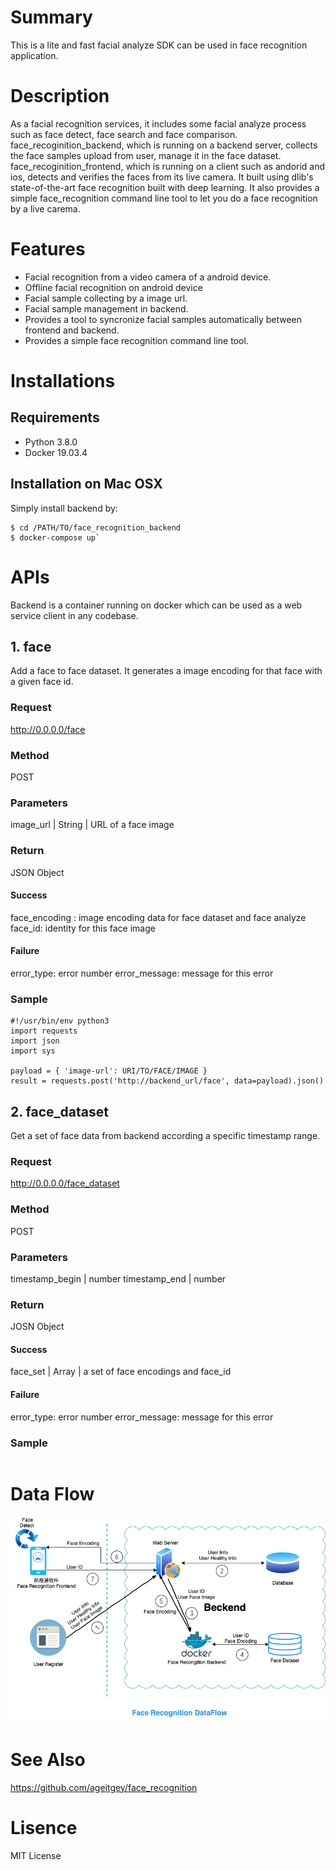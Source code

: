 # Summary
This is a lite and fast facial analyze SDK can be used in face recognition application.  

# Description
As a facial recognition services, it includes some facial analyze process such as face detect, face search and face comparison. face_recoginition_backend, which is running on a backend server, collects the face samples upload from user, manage it in the face dataset. face_recoginition_frontend, which is running on a client such as andorid and ios, detects and verifies the faces from its live camera. 
It built using dlib's state-of-the-art face recognition built with deep learning. It also provides a simple face_recognition command line tool to let you do a face recognition by a live carema.

# Features
* Facial recognition from a video camera of a android device.
* Offline facial recognition on android device
* Facial sample collecting by a image url.
* Facial sample management in backend.
* Provides a tool to syncronize facial samples automatically between frontend and backend.
* Provides a simple face recognition command line tool.

# Installations
## Requirements
* Python 3.8.0
* Docker 19.03.4

## Installation on Mac OSX
Simply install backend by:
```
$ cd /PATH/TO/face_recognition_backend
$ docker-compose up`
```

# APIs
Backend is a container running on docker which can be used as a web service client in any codebase.

## 1. face
Add a face to face dataset. It generates a image encoding for that face with a given face id.
### Request
http://0.0.0.0/face
### Method
POST
### Parameters
image_url | String | URL of a face image
### Return
JSON Object
#### Success
face_encoding : image encoding data for face dataset and face analyze
face_id: identity for this face image 
#### Failure
error_type: error number
error_message: message for this error
### Sample 
```
#!/usr/bin/env python3
import requests
import json
import sys

payload = { 'image-url': URI/TO/FACE/IMAGE }
result = requests.post('http://backend_url/face', data=payload).json()
```
## 2. face_dataset
Get a set of face data from backend according a specific timestamp range.
### Request
http://0.0.0.0/face_dataset
### Method
POST
### Parameters
timestamp_begin | number 
timestamp_end | number 
### Return
JOSN Object
#### Success
face_set | Array | a set of face encodings and face_id
#### Failure
error_type: error number
error_message: message for this error
### Sample
```
```
# Data Flow
![Data Flow](/doc/FacialRecognitionDataFlow.png)

# See Also
https://github.com/ageitgey/face_recognition

# Lisence
MIT License
